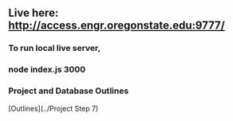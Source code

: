 ## Live here: http://access.engr.oregonstate.edu:9777/

### To run local live server,
### node index.js 3000

### Project and Database Outlines
[Outlines](../Project Step 7)
